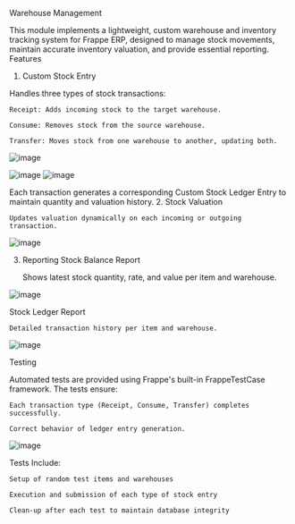  Warehouse Management 

This module implements a lightweight, custom warehouse and inventory tracking system for Frappe ERP, designed to manage stock movements, maintain accurate inventory valuation, and provide essential reporting.
Features
1. Custom Stock Entry

Handles three types of stock transactions:

    Receipt: Adds incoming stock to the target warehouse.

    Consume: Removes stock from the source warehouse.

    Transfer: Moves stock from one warehouse to another, updating both.

   
   ![image](https://github.com/user-attachments/assets/8274f6da-a7bb-4dfe-aaec-e6cc9f7ebfce)


   ![image](https://github.com/user-attachments/assets/da237360-b677-4535-9fd1-020c2e9175d4)
   ![image](https://github.com/user-attachments/assets/bec8023c-9811-4506-a453-063286e6085d)



Each transaction generates a corresponding Custom Stock Ledger Entry to maintain quantity and valuation history.
2. Stock Valuation


    Updates valuation dynamically on each incoming or outgoing transaction.
    
   ![image](https://github.com/user-attachments/assets/572f1161-ca37-4992-a48b-070cea573449)

3. Reporting
 Stock Balance Report

    Shows latest stock quantity, rate, and value per item and warehouse.


 
![image](https://github.com/user-attachments/assets/efc50516-d8a0-4b03-8b59-2c22d25c19c7)


 Stock Ledger Report

    Detailed transaction history per item and warehouse.

    
   ![image](https://github.com/user-attachments/assets/2fffaf5f-1b15-406e-ba20-48c3329f85f2)


Testing

Automated tests are provided using Frappe's built-in FrappeTestCase framework. The tests ensure:

    Each transaction type (Receipt, Consume, Transfer) completes successfully.

    Correct behavior of ledger entry generation.
   ![image](https://github.com/user-attachments/assets/7b6e3a7b-0499-4cdb-b9ad-1525d128bbc2)


Tests Include:

    Setup of random test items and warehouses

    Execution and submission of each type of stock entry

    Clean-up after each test to maintain database integrity

